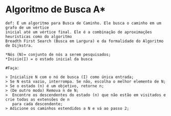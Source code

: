 # Algoritmo de Busca A*

	def: É um algoritmo para Busca de Caminho. Ele busca o caminho em um grafo de um vértice 
	inicial até um vértice final. Ele é a combinação de aproximações heurísticas como do algoritmo
	Breadth First Search (Busca em Largura) e da formalidade do Algoritmo de Dijkstra.

	*Nós (N)= conjunto de nós a serem pesquisados;
	*Inicio(I) = o estado inicial da busca

	#Faça:

	> Inicialize N com o nó de busca (I) como única entrada;
	> Se N está vazio, interrompa. Se não, escolha o melhor elemento de N;
	> Se o estado (n) é um objetivo, retorne n;
	> (De outro modo) Remova n de N;
	>  Encontre os descendentes do estado (n) que não estão em visitados e crie todas as extensões de n
	   para cada descendente;
	> Adicione os caminhos estendidos a N e vá ao passo 2;